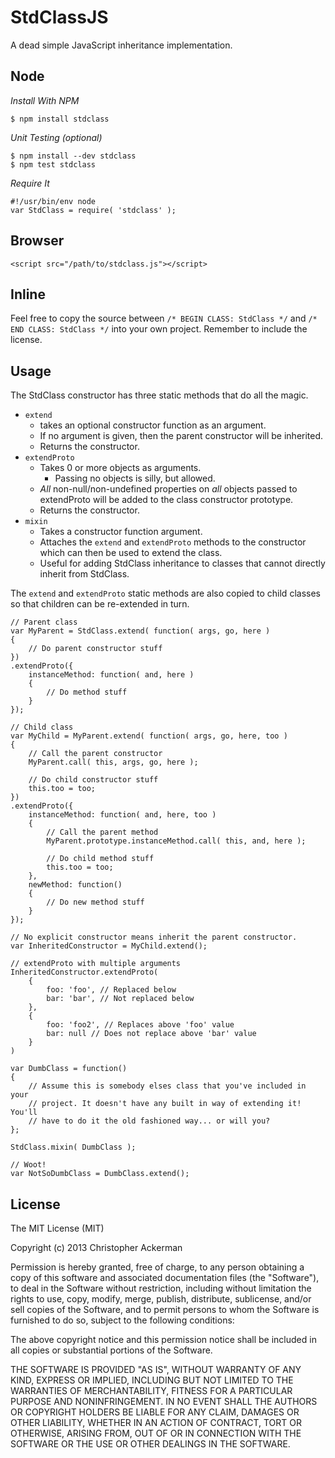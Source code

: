 StdClassJS
==========

A dead simple JavaScript inheritance implementation.

Node
----

_Install With NPM_

    $ npm install stdclass

_Unit Testing (optional)_

    $ npm install --dev stdclass
    $ npm test stdclass

_Require It_

    #!/usr/bin/env node
    var StdClass = require( 'stdclass' );

Browser
-------

    <script src="/path/to/stdclass.js"></script>

Inline
------

Feel free to copy the source between `/* BEGIN CLASS: StdClass */` and `/* END CLASS: StdClass */` into your own project. Remember to include the license.

Usage
-----

The StdClass constructor has three static methods that do all the magic.

* `extend`
    * takes an optional constructor function as an argument.
    * If no argument is given, then the parent constructor will be inherited.
    * Returns the constructor.
* `extendProto`
    * Takes 0 or more objects as arguments.
        * Passing no objects is silly, but allowed.
    * _All_ non-null/non-undefined properties on _all_ objects passed to extendProto will be added to the class constructor prototype.
    * Returns the constructor.
* `mixin`
    * Takes a constructor function argument.
    * Attaches the `extend` and `extendProto` methods to the constructor which can then be used to extend the class.
    * Useful for adding StdClass inheritance to classes that cannot directly inherit from StdClass.

The `extend` and `extendProto` static methods are also copied to child classes so that children can be re-extended in turn.

    // Parent class
    var MyParent = StdClass.extend( function( args, go, here )
    {
        // Do parent constructor stuff
    })
    .extendProto({
        instanceMethod: function( and, here )
        {
            // Do method stuff
        }
    });

    // Child class
    var MyChild = MyParent.extend( function( args, go, here, too )
    {
        // Call the parent constructor
        MyParent.call( this, args, go, here );

        // Do child constructor stuff
        this.too = too;
    })
    .extendProto({
        instanceMethod: function( and, here, too )
        {
            // Call the parent method
            MyParent.prototype.instanceMethod.call( this, and, here );

            // Do child method stuff
            this.too = too;
        },
        newMethod: function()
        {
            // Do new method stuff
        }
    });

    // No explicit constructor means inherit the parent constructor.
    var InheritedConstructor = MyChild.extend();

    // extendProto with multiple arguments
    InheritedConstructor.extendProto(
        {
            foo: 'foo', // Replaced below
            bar: 'bar', // Not replaced below
        },
        {
            foo: 'foo2', // Replaces above 'foo' value
            bar: null // Does not replace above 'bar' value
        }
    )

    var DumbClass = function()
    {
        // Assume this is somebody elses class that you've included in your
        // project. It doesn't have any built in way of extending it! You'll
        // have to do it the old fashioned way... or will you?
    };

    StdClass.mixin( DumbClass );

    // Woot!
    var NotSoDumbClass = DumbClass.extend();

License
-------

The MIT License (MIT)

Copyright (c) 2013 Christopher Ackerman

Permission is hereby granted, free of charge, to any person obtaining a copy
of this software and associated documentation files (the "Software"), to deal
in the Software without restriction, including without limitation the rights
to use, copy, modify, merge, publish, distribute, sublicense, and/or sell
copies of the Software, and to permit persons to whom the Software is
furnished to do so, subject to the following conditions:

The above copyright notice and this permission notice shall be included in
all copies or substantial portions of the Software.

THE SOFTWARE IS PROVIDED "AS IS", WITHOUT WARRANTY OF ANY KIND, EXPRESS OR
IMPLIED, INCLUDING BUT NOT LIMITED TO THE WARRANTIES OF MERCHANTABILITY,
FITNESS FOR A PARTICULAR PURPOSE AND NONINFRINGEMENT. IN NO EVENT SHALL THE
AUTHORS OR COPYRIGHT HOLDERS BE LIABLE FOR ANY CLAIM, DAMAGES OR OTHER
LIABILITY, WHETHER IN AN ACTION OF CONTRACT, TORT OR OTHERWISE, ARISING FROM,
OUT OF OR IN CONNECTION WITH THE SOFTWARE OR THE USE OR OTHER DEALINGS IN
THE SOFTWARE.
